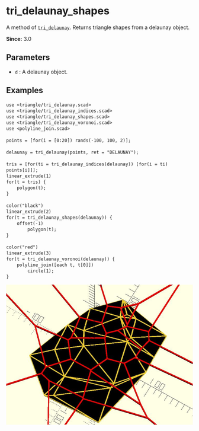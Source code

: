 # tri_delaunay_shapes

A method of [`tri_delaunay`](lib3x-tri_delaunay.html). Returns triangle shapes from a delaunay object. 

**Since:** 3.0

## Parameters

- `d` : A delaunay object. 

## Examples

	use <triangle/tri_delaunay.scad>
	use <triangle/tri_delaunay_indices.scad>
	use <triangle/tri_delaunay_shapes.scad>
	use <triangle/tri_delaunay_voronoi.scad>
	use <polyline_join.scad>

	points = [for(i = [0:20]) rands(-100, 100, 2)]; 

	delaunay = tri_delaunay(points, ret = "DELAUNAY");

	tris = [for(ti = tri_delaunay_indices(delaunay)) [for(i = ti) points[i]]];
	linear_extrude(1)
	for(t = tris) {
		polygon(t);
	}	

	color("black")
	linear_extrude(2)
	for(t = tri_delaunay_shapes(delaunay)) {
		offset(-1)
			polygon(t);
	}	

	color("red")
	linear_extrude(3)
	for(t = tri_delaunay_voronoi(delaunay)) {
		polyline_join([each t, t[0]])
		    circle(1);
	}

![tri_delaunay_shapes](images/lib3x-tri_delaunay_shapes-1.JPG)
